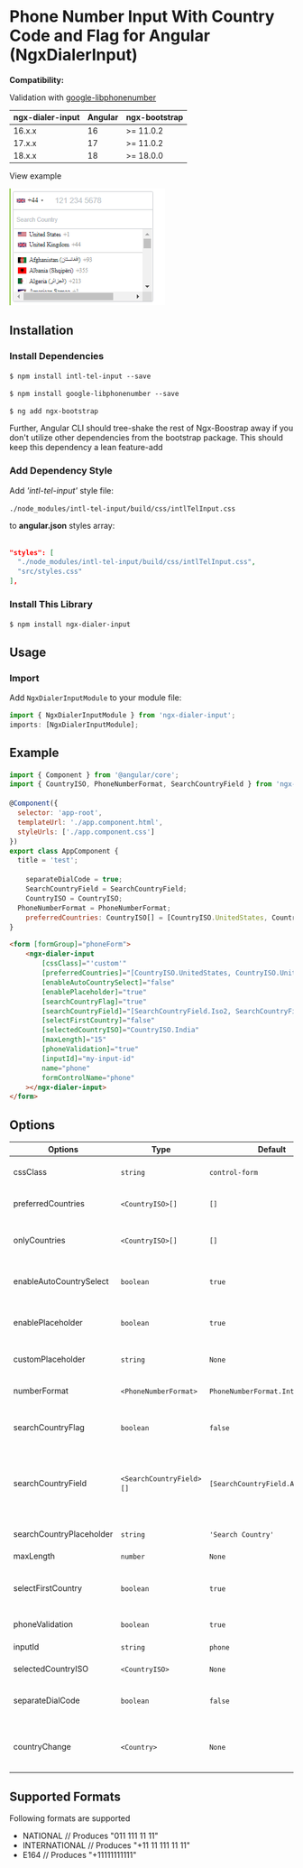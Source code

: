 # Phone Number Input With Country Code and Flag for Angular (NgxDialerInput)

**Compatibility:**

Validation with [google-libphonenumber](https://github.com/ruimarinho/google-libphonenumber)

| ngx-dialer-input   | Angular        | ngx-bootstrap |
| ------------------ |----------------| ------------- |
| 16.x.x             | 16             | >= 11.0.2     |
| 17.x.x             | 17             | >= 11.0.2     |
| 18.x.x             | 18             | >= 18.0.0     |

View example

![alt](https://github.com/TauseefArshad/ngx-dialer-input/blob/main/assets/ngx-dialer-input.png?raw=true)

## Installation

### Install Dependencies

`$ npm install intl-tel-input --save`

`$ npm install google-libphonenumber --save`

`$ ng add ngx-bootstrap`


Further, Angular CLI should tree-shake the rest of Ngx-Boostrap away if you don't utilize other dependencies from
the bootstrap package. This should keep this dependency a lean feature-add

### Add Dependency Style

Add _'intl-tel-input'_ style file:

`./node_modules/intl-tel-input/build/css/intlTelInput.css`

to **angular.json** styles array:

```json

"styles": [
  "./node_modules/intl-tel-input/build/css/intlTelInput.css",
  "src/styles.css"
],

```

### Install This Library

`$ npm install ngx-dialer-input`

## Usage

### Import

Add `NgxDialerInputModule` to your module file:

```javascript
import { NgxDialerInputModule } from 'ngx-dialer-input';
imports: [NgxDialerInputModule];
```

## Example

```javascript
import { Component } from '@angular/core';
import { CountryISO, PhoneNumberFormat, SearchCountryField } from 'ngx-dialer-input';

@Component({
  selector: 'app-root',
  templateUrl: './app.component.html',
  styleUrls: ['./app.component.css']
})
export class AppComponent {
  title = 'test';

	separateDialCode = true;
	SearchCountryField = SearchCountryField;
	CountryISO = CountryISO;
  PhoneNumberFormat = PhoneNumberFormat;
	preferredCountries: CountryISO[] = [CountryISO.UnitedStates, CountryISO.UnitedKingdom];
}

```

```html
<form [formGroup]="phoneForm">
	<ngx-dialer-input
		[cssClass]="'custom'"
		[preferredCountries]="[CountryISO.UnitedStates, CountryISO.UnitedKingdom]"
		[enableAutoCountrySelect]="false"
		[enablePlaceholder]="true"
		[searchCountryFlag]="true"
		[searchCountryField]="[SearchCountryField.Iso2, SearchCountryField.Name]"
		[selectFirstCountry]="false"
		[selectedCountryISO]="CountryISO.India"
		[maxLength]="15"
		[phoneValidation]="true"
		[inputId]="my-input-id"
		name="phone"
		formControlName="phone"
	></ngx-dialer-input>
</form>
```

## Options

| Options                  | Type                     | Default                           | Description                                                                                                   |
| ------------------------ | ------------------------ | --------------------------------- | ------------------------------------------------------------------------------------------------------------- |
| cssClass                 | `string`                 | `control-form`                    | Bootstrap input css class or your own custom one.                                                             |
| preferredCountries       | `<CountryISO>[]`         | `[]`                              | List of countries, which will appear at the top.                                                              |
| onlyCountries            | `<CountryISO>[]`         | `[]`                              | List of manually selected countries, which will appear in the dropdown.                                       |
| enableAutoCountrySelect  | `boolean`                | `true`                            | Toggle automatic country (flag) selection based on user input.                                                |
| enablePlaceholder        | `boolean`                | `true`                            | Input placeholder text, which adapts to the country selected.                                                 |
| customPlaceholder        | `string`                 | `None`                            | Custom string to be inserted as a placeholder.                                                                |
| numberFormat             | `<PhoneNumberFormat>`    | `PhoneNumberFormat.International` | Custom string to be inserted as a placeholder.                                                                |
| searchCountryFlag        | `boolean`                | `false`                           | Enables input search box for countries in the flag dropdown.                                                  |
| searchCountryField       | `<SearchCountryField>[]` | `[SearchCountryField.All]`        | Customize which fields to search in, if `searchCountryFlag` is enabled. Use `SearchCountryField` helper enum. |
| searchCountryPlaceholder | `string`                 | `'Search Country'`                | Placeholder value for `searchCountryField`                                                                    |
| maxLength                | `number`                 | `None`                            | Add character limit.                                                                                          |
| selectFirstCountry       | `boolean`                | `true`                            | Selects first country from `preferredCountries` if is set. If not then uses main list.                        |
| phoneValidation          | `boolean`                | `true`                            | Disable phone validation.                                                                                     |
| inputId                  | `string`                 | `phone`                           | Unique ID for `<input>` element.                                                                              |
| selectedCountryISO       | `<CountryISO>`           | `None`                            | Set specific country on load.                                                                                 |
| separateDialCode         | `boolean`                | `false`                           | Visually separate dialcode into the drop down element.                                                        |
| countryChange            | `<Country>`              | `None`                            | Emits country value when the user selects a country from the dropdown.                                        |

## Supported Formats

Following formats are supported

- NATIONAL // Produces "011 111 11 11"
- INTERNATIONAL // Produces "+11 11 111 11 11"
- E164 // Produces "+11111111111"
